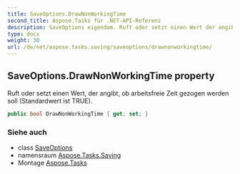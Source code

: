 ```yaml
---
title: SaveOptions.DrawNonWorkingTime
second_title: Aspose.Tasks für .NET-API-Referenz
description: SaveOptions eigendom. Ruft oder setzt einen Wert der angibt ob arbeitsfreie Zeit gezogen werden soll Standardwert ist TRUE.
type: docs
weight: 30
url: /de/net/aspose.tasks.saving/saveoptions/drawnonworkingtime/
---
```

## SaveOptions.DrawNonWorkingTime property

Ruft oder setzt einen Wert, der angibt, ob arbeitsfreie Zeit gezogen werden soll (Standardwert ist TRUE).

```csharp
public bool DrawNonWorkingTime { get; set; }
```

### Siehe auch

* class [SaveOptions](../)
* namensraum [Aspose.Tasks.Saving](../../saveoptions/)
* Montage [Aspose.Tasks](../../../)


